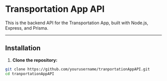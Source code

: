 # Transportation App API

This is the backend API for the Transportation App, built with Node.js, Express, and Prisma.

---

## Installation

1. **Clone the repository:**

```bash
git clone https://github.com/yourusername/tranportationAppAPI.git
cd tranportationAppAPI
